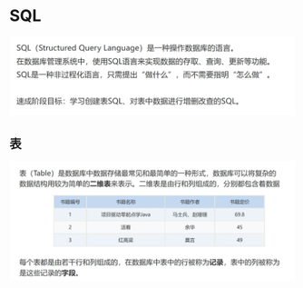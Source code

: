 # SQL

![image-20230416142823266](assets/image-20230416142823266.png)

## 表

![image-20230416142914758](assets/image-20230416142914758.png)

